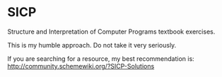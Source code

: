 # SICP
Structure and Interpretation of Computer Programs textbook exercises.

This is my humble approach. Do not take it very seriously.

If you are searching for a resource, my best recommendation is:
http://community.schemewiki.org/?SICP-Solutions
